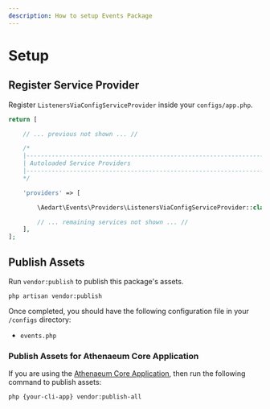 ```yaml
---
description: How to setup Events Package
---
```


# Setup

## Register Service Provider

Register `ListenersViaConfigServiceProvider` inside your `configs/app.php`. 

```php
return [

    // ... previous not shown ... //

    /*
    |--------------------------------------------------------------------------
    | Autoloaded Service Providers
    |--------------------------------------------------------------------------
    */

    'providers' => [

        \Aedart\Events\Providers\ListenersViaConfigServiceProvider::class

        // ... remaining services not shown ... //
    ],
];
```

## Publish Assets

Run `vendor:publish` to publish this package's assets.

```console
php artisan vendor:publish
```

Once completed, you should have the following configuration file in your `/configs` directory:

- `events.php`

### Publish Assets for Athenaeum Core Application

If you are using the [Athenaeum Core Application](../core/), then run the following command to publish assets:

```console
php {your-cli-app} vendor:publish-all
```
